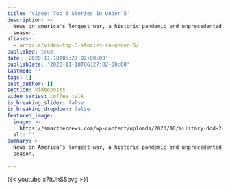 ```yaml
---
title: 'Video: Top 3 Stories in Under 5'
description: >-
  News on america's longest war, a historic pandemic and unprecedented election
  season.
aliases:
  - article/video-top-3-stories-in-under-5/
published: true
date: '2020-11-18T06:27:02+00:00'
publishDate: '2020-11-18T06:27:02+00:00'
lastmod: ''
tags: []
post_author: []
section: videoposts
video_series: coffee talk
is_breaking_slider: false
is_breaking_dropdown: false
featured_image:
  image: >-
    https://smarthernews.com/wp-content/uploads/2020/10/military-dod-2-1024x683.jpg
  alt: ''
summary: >-
  News on America’s longest war, a historic pandemic and unprecedented election
  season.

---
```

{{< youtube x7itJhSSovg >}}